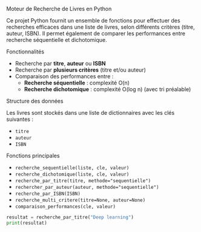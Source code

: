  Moteur de Recherche de Livres en Python

Ce projet Python fournit un ensemble de fonctions pour effectuer des recherches efficaces dans une liste de livres, selon différents critères (titre, auteur, ISBN). Il permet également de comparer les performances entre recherche séquentielle et dichotomique.

 Fonctionnalités

- Recherche par **titre**, **auteur** ou **ISBN**
- Recherche par **plusieurs critères** (titre et/ou auteur)
- Comparaison des performances entre :
  -  **Recherche séquentielle** : complexité O(n)
  -  **Recherche dichotomique** : complexité O(log n) (avec tri préalable)
  
 Structure des données

Les livres sont stockés dans une liste de dictionnaires avec les clés suivantes :
- `titre`
- `auteur`
- `ISBN`

 Fonctions principales

- `recherche_sequentielle(liste, cle, valeur)`
- `recherche_dichotomique(liste, cle, valeur)`
- `recherche_par_titre(titre, methode="sequentielle")`
- `rechercher_par_auteur(auteur, methode="sequentielle")`
- `recherche_par_ISBN(ISBN)`
- `recherche_multi_critere(titre=None, auteur=None)`
- `comparaison_performances(cle, valeur)`


```python
resultat = recherche_par_titre("Deep learning")
print(resultat)
